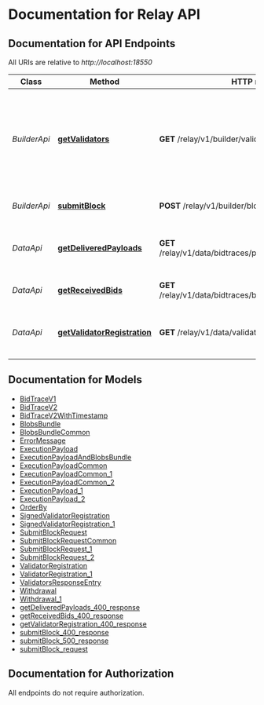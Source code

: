 # Documentation for Relay API

<a name="documentation-for-api-endpoints"></a>

## Documentation for API Endpoints

All URIs are relative to _http://localhost:18550_

| Class | Method | HTTP request | Description |
| --- | --- | --- | --- |
| _BuilderApi_ | [**getValidators**](Apis/BuilderApi.md#getvalidators) | **GET** /relay/v1/builder/validators | Get a list of validator registrations for validators scheduled to propose in the current and next epoch. |
| _BuilderApi_ | [**submitBlock**](Apis/BuilderApi.md#submitblock) | **POST** /relay/v1/builder/blocks | Submit a new block to the relay. |
| _DataApi_ | [**getDeliveredPayloads**](Apis/DataApi.md#getdeliveredpayloads) | **GET** /relay/v1/data/bidtraces/proposer_payload_delivered | Get payloads that were delivered to proposers. |
| _DataApi_ | [**getReceivedBids**](Apis/DataApi.md#getreceivedbids) | **GET** /relay/v1/data/bidtraces/builder_blocks_received | Get builder bid submissions. |
| _DataApi_ | [**getValidatorRegistration**](Apis/DataApi.md#getvalidatorregistration) | **GET** /relay/v1/data/validator_registration | Check that a validator is registered with the relay. |

<a name="documentation-for-models"></a>

## Documentation for Models

-   [BidTraceV1](./Models/BidTraceV1.md)
-   [BidTraceV2](./Models/BidTraceV2.md)
-   [BidTraceV2WithTimestamp](./Models/BidTraceV2WithTimestamp.md)
-   [BlobsBundle](./Models/BlobsBundle.md)
-   [BlobsBundleCommon](./Models/BlobsBundleCommon.md)
-   [ErrorMessage](./Models/ErrorMessage.md)
-   [ExecutionPayload](./Models/ExecutionPayload.md)
-   [ExecutionPayloadAndBlobsBundle](./Models/ExecutionPayloadAndBlobsBundle.md)
-   [ExecutionPayloadCommon](./Models/ExecutionPayloadCommon.md)
-   [ExecutionPayloadCommon_1](./Models/ExecutionPayloadCommon_1.md)
-   [ExecutionPayloadCommon_2](./Models/ExecutionPayloadCommon_2.md)
-   [ExecutionPayload_1](./Models/ExecutionPayload_1.md)
-   [ExecutionPayload_2](./Models/ExecutionPayload_2.md)
-   [OrderBy](./Models/OrderBy.md)
-   [SignedValidatorRegistration](./Models/SignedValidatorRegistration.md)
-   [SignedValidatorRegistration_1](./Models/SignedValidatorRegistration_1.md)
-   [SubmitBlockRequest](./Models/SubmitBlockRequest.md)
-   [SubmitBlockRequestCommon](./Models/SubmitBlockRequestCommon.md)
-   [SubmitBlockRequest_1](./Models/SubmitBlockRequest_1.md)
-   [SubmitBlockRequest_2](./Models/SubmitBlockRequest_2.md)
-   [ValidatorRegistration](./Models/ValidatorRegistration.md)
-   [ValidatorRegistration_1](./Models/ValidatorRegistration_1.md)
-   [ValidatorsResponseEntry](./Models/ValidatorsResponseEntry.md)
-   [Withdrawal](./Models/Withdrawal.md)
-   [Withdrawal_1](./Models/Withdrawal_1.md)
-   [getDeliveredPayloads_400_response](./Models/getDeliveredPayloads_400_response.md)
-   [getReceivedBids_400_response](./Models/getReceivedBids_400_response.md)
-   [getValidatorRegistration_400_response](./Models/getValidatorRegistration_400_response.md)
-   [submitBlock_400_response](./Models/submitBlock_400_response.md)
-   [submitBlock_500_response](./Models/submitBlock_500_response.md)
-   [submitBlock_request](./Models/submitBlock_request.md)

<a name="documentation-for-authorization"></a>

## Documentation for Authorization

All endpoints do not require authorization.
